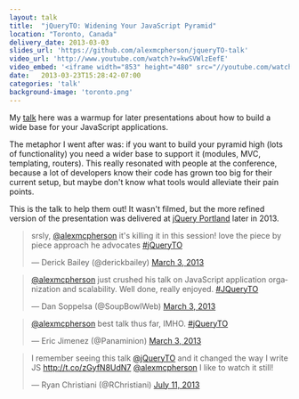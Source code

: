 ```yaml
---
layout: talk
title:  "jQueryTO: Widening Your JavaScript Pyramid"
location: "Toronto, Canada"
delivery_date: 2013-03-03
slides_url: 'https://github.com/alexmcpherson/jqueryTO-talk'
video_url: 'http://www.youtube.com/watch?v=kwSVWlzEefE'
video_embed: '<iframe width="853" height="480" src="//youtube.com/watch?v=kwSVWlzEefE?rel=0" frameborder="0" allowfullscreen></iframe>'
date:   2013-03-23T15:28:42-07:00
categories: 'talk'
background-image: 'toronto.png'
---
```


My <a href="http://jqueryto.com/2013/#schedule">talk</a> here was a warmup for later presentations about how to build a wide base for your JavaScript applications.

The metaphor I went after was: if you want to build your pyramid high (lots of functionality) you need a wider base to support it (modules, MVC, templating, routers). This really resonated with people at the conference, because a lot of developers know their code has grown too big for their current setup, but maybe don't know what tools would alleviate their pain points.

This is the talk to help them out! It wasn't filmed, but the more refined version of the presentation was delivered at <a href="http://www.youtube.com/watch?v=kwSVWlzEefE">jQuery Portland</a> later in 2013.

<blockquote class="twitter-tweet" lang="en"><p>srsly, <a href="https://twitter.com/alexmcpherson">@alexmcpherson</a> it&#39;s killing it in this session! love the piece by piece approach he advocates <a href="https://twitter.com/hashtag/jQueryTO?src=hash">#jQueryTO</a></p>&mdash; Derick Bailey (@derickbailey) <a href="https://twitter.com/derickbailey/status/308254080306921472">March 3, 2013</a></blockquote>

<blockquote class="twitter-tweet" lang="en"><p><a href="https://twitter.com/alexmcpherson">@alexmcpherson</a> just crushed his talk on JavaScript application organization and scalability. Well done, really enjoyed. <a href="https://twitter.com/hashtag/JQueryTO?src=hash">#JQueryTO</a></p>&mdash; Dan Soppelsa (@SoupBowlWeb) <a href="https://twitter.com/SoupBowlWeb/status/308256004783607808">March 3, 2013</a></blockquote>

<blockquote class="twitter-tweet" lang="en"><p><a href="https://twitter.com/alexmcpherson">@alexmcpherson</a> best talk thus far, IMHO. <a href="https://twitter.com/hashtag/jQueryTO?src=hash">#jQueryTO</a></p>&mdash; Eric Jimenez (@Panaminion) <a href="https://twitter.com/Panaminion/status/308255093340401664">March 3, 2013</a></blockquote>

<blockquote class="twitter-tweet" lang="en"><p>I remember seeing this talk <a href="https://twitter.com/jQueryTO">@jQueryTO</a> and it changed the way I write JS <a href="http://t.co/zGyfN8UdN7">http://t.co/zGyfN8UdN7</a> <a href="https://twitter.com/alexmcpherson">@alexmcpherson</a> I like to watch it still!</p>&mdash; Ryan Christiani (@RChristiani) <a href="https://twitter.com/RChristiani/status/355401560051826688">July 11, 2013</a></blockquote>

<script async src="//platform.twitter.com/widgets.js" charset="utf-8"></script>